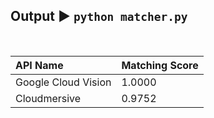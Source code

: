 ## Output ▶️ `python matcher.py`

&nbsp;

| API Name            | Matching Score |
| :------------------ | :------------- |
| Google Cloud Vision | 1.0000         |
| Cloudmersive        | 0.9752         |
